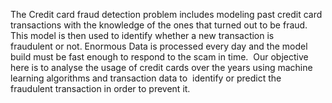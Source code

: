 The Credit card fraud detection problem includes modeling past credit card transactions with the knowledge of the ones that turned out to be fraud. This model is then used to identify whether a new transaction is fraudulent or not. Enormous Data is processed every day and the model build must be fast enough to respond to the scam in time. 
Our objective here is to analyse the usage of credit cards over the years using machine learning algorithms and transaction data to  identify or predict the fraudulent transaction in order to prevent it. 

